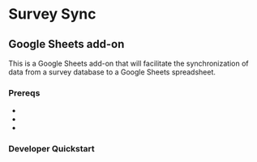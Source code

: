# Survey Sync

## Google Sheets add-on

This is a Google Sheets add-on that will facilitate the synchronization of data
from a survey database to a Google Sheets spreadsheet.

### Prereqs

-
-
-

### Developer Quickstart
